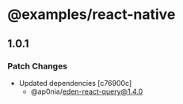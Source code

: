 # @examples/react-native

## 1.0.1

### Patch Changes

- Updated dependencies [c76900c]
  - @ap0nia/eden-react-query@1.4.0

